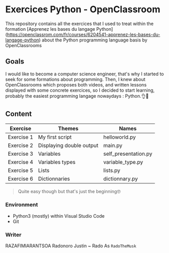 # Exercices Python - OpenClassroom

This repository contains all the exercices that I used to treat within the formation  [Apprenez les bases du langage Python] (https://openclassrom.com/fr/courses/6204541-apprenez-les-bases-du-langage-python) about the Python programming language basis by OpenClassrooms 

## Goals

I would like to become a computer science engineer, that's why I started to seek for some formations about programming. Then, I knew about OpenClassrooms which proposes both videos, and written lessons displayed with some concrete exercices, so I decided to start learning, probably the easiest programming langage nowaydays : Python.👌🤖

## Content 
| Exercise | Themes | Names |
|---------|----------|---------|
| Exercise 1 | My first script | helloworld.py |
| Exercise 2 | Displaying double output | main.py |
| Exercise 3 | Variables | self_presentation.py |
| Exercise 4 | Variables types | variable_type.py | 
| Exercise 5 | Lists | lists.py |
| Exercise 6 | Dictionnaries | dictionnary.py |
>Quite easy though but that's just the beginning🤓


### Environment 

- Python3 (mostly) within Visual Studio Code
- Git

### Writer
RAZAFIMIARANTSOA Radonoro Justin ~ Rado 
As `RadoTheMusk`
